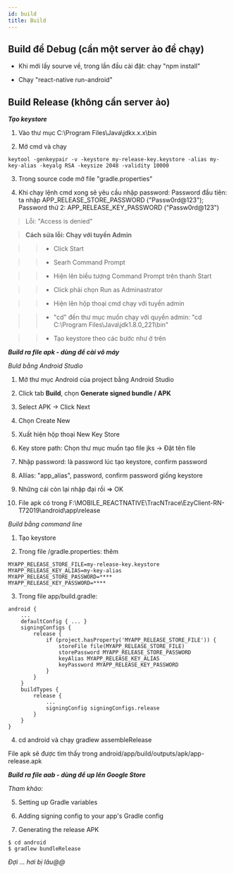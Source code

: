 ```yaml
---
id: build
title: Build
---
```


## **Build để Debug (cần một server ảo để chạy)**

- Khi mới lấy sourve về, trong lần đầu cài đặt: chạy "npm install"

- Chạy "react-native run-android"

## **Build Release (không cần server ảo)**

***Tạo keystore***

1. Vào thư mục C:\Program Files\Java\jdkx.x.x\bin 

2. Mở cmd và chạy 

```
keytool -genkeypair -v -keystore my-release-key.keystore -alias my-key-alias -keyalg RSA -keysize 2048 -validity 10000
```

3. Trong source code mở file "gradle.properties"

4. Khi chạy lệnh cmd xong sẽ yêu cầu nhập password: Password đầu tiên: ta nhập APP_RELEASE_STORE_PASSWORD ("Passw0rd@123"); Password thứ 2: APP_RELEASE_KEY_PASSWORD ("Passw0rd@123")

> Lỗi: "Access is denied"

> **Cách sửa lỗi: Chạy với tuyền Admin**

>> - Click Start 

>> - Searh Command Prompt 

>> - Hiện lên biểu tượng Command Prompt trên thanh Start 

>> - Click phải chọn Run as Adminastrator 

>> - Hiện lên hộp thoại cmd chạy với tuyền admin

>> - "cd" đến thư mục muốn chạy với quyền admin: "cd C:\Program Files\Java\jdk1.8.0_221\bin" 

>> - Tạo keystore theo các bước như ở trên

***Build ra file apk - dùng để cài vô máy***

*Buld bằng Android Studio*

1. Mở thư mục Android của project bằng Android Studio

2. Click tab **Build**, chọn **Generate signed bundle / APK**

3. Select APK -> Click Next

4. Chọn Create New

5. Xuất hiện hộp thoại New Key Store

6. Key store path: Chọn thư mục muốn tạo file jks -> Đặt tên file

7. Nhập password: là password lúc tạo keystore, confirm password

8. Allias: "app_alias", password, confirm password giống keystore

9. Những cái còn lại nhập đại rồi => OK

10. File apk có trong F:\MOBILE_REACTNATIVE\TracNTrace\EzyClient-RN-T72019\android\app\release

*Build bằng command line*

1. Tạo keystore

2. Trong file /gradle.properties: thêm 

```
MYAPP_RELEASE_STORE_FILE=my-release-key.keystore
MYAPP_RELEASE_KEY_ALIAS=my-key-alias
MYAPP_RELEASE_STORE_PASSWORD=****
MYAPP_RELEASE_KEY_PASSWORD=****
```

3. Trong file app/build.gradle:

```
android {
    ...
    defaultConfig { ... }
    signingConfigs {
        release {
            if (project.hasProperty('MYAPP_RELEASE_STORE_FILE')) {
                storeFile file(MYAPP_RELEASE_STORE_FILE)
                storePassword MYAPP_RELEASE_STORE_PASSWORD
                keyAlias MYAPP_RELEASE_KEY_ALIAS
                keyPassword MYAPP_RELEASE_KEY_PASSWORD
            }
        }
    }
    buildTypes {
        release {
            ...
            signingConfig signingConfigs.release
        }
    }
}
```

4. cd android và chạy gradlew assembleRelease

File apk sẽ được tìm thấy trong android/app/build/outputs/apk/app-release.apk

***Build ra file aab - dùng để up lên Google Store***

*Tham khảo: [](https://facebook.github.io/react-native/docs/signed-apk-android)*

5. Setting up Gradle variables

6. Adding signing config to your app's Gradle config

7. Generating the release APK

```
$ cd android
$ gradlew bundleRelease
```

*Đợi ... hơi bị lâu@@*